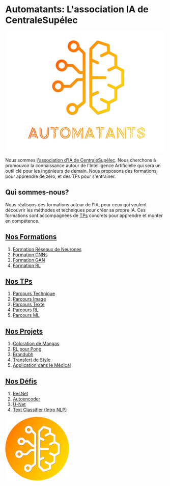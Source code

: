 # Automatants: L'association IA de CentraleSupélec

![](/logo_transparent_bg.png)

Nous sommes [l'association d'IA de CentraleSupélec](https://automatants.cs-campus.fr/). 
Nous cherchons à promouvoir la connaissance autour de l'Intelligence Artificielle qui sera un outil clé pour les ingénieurs de demain. 
Nous proposons des formations, pour apprendre de zéro, et des TPs pour s'entraîner.

## Qui sommes-nous?
Nous réalisons des formations autour de l'IA, pour ceux qui veulent découvrir les méthodes et techniques pour créer sa propre IA. Ces formations sont accompagnées de [TPs](https://github.com/Automatants/travaux-pratiques) concrets pour apprendre et monter en compétence.

## [Nos Formations](https://github.com/Automatants/formations)

1. [Formation Réseaux de Neurones](https://github.com/Automatants/formations/tree/main/R%C3%A9seaux_de_Neurones)
2. [Formation CNNs](https://github.com/Automatants/formations/tree/main/R%C3%A9seaux_%C3%A0_convolution)
3. [Formation GAN](https://github.com/Automatants/formations/tree/main/Introduction_aux_GAN)
4. [Formation RL](https://github.com/Automatants/formations/tree/main/Apprentissage_par_renforcement)

## [Nos TPs](https://github.com/Automatants/travaux-pratiques)

1. [Parcours Technique](https://github.com/Automatants/travaux-pratiques/tree/master/Parcours_Technique)
2. [Parcours Image](https://github.com/Automatants/travaux-pratiques/tree/master/Parcours_Image)
3. [Parcours Texte](https://github.com/Automatants/travaux-pratiques/tree/master/Parcours_Texte)
4. [Parcours RL](https://github.com/Automatants/travaux-pratiques/tree/master/Parcours_RL)
5. [Parcours ML](https://github.com/Automatants/travaux-pratiques/tree/master/Parcours_ML)

## [Nos Projets](https://github.com/Automatants/Projet)

1. [Coloration de Mangas](https://github.com/Automatants/Projet/tree/main/Colorisation)
2. [RL pour Pong](https://github.com/Automatants/Projet/tree/main/Pong_RL)
3. [Brandubh](https://github.com/Automatants/Projet/tree/main/Brandubh)
4. [Transfert de Style](https://github.com/Automatants/Projet/tree/main/Transfert_de_Style)
5. [Application dans le Médical](https://github.com/Automatants/Projet/tree/main/Medical)

## [Nos Défis](https://github.com/Automatants/travaux-pratiques#d%C3%A9fis)

1. [ResNet](https://sharing.cs-campus.fr/compete/90)
2. [Autoencoder](https://sharing.cs-campus.fr/compete/89)
3. [U-Net](https://sharing.cs-campus.fr/compete/89)
4. [Text Classifier (Intro NLP)](https://sharing.cs-campus.fr/compete/100)

 ![](/logo_mini.png)
